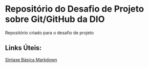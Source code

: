# Repositório do Desafio de Projeto sobre Git/GitHub da DIO

Repositório criado para o desafio de projeto
## Links Úteis:
[Sintaxe Básica Markdown](https://markdown.net.br/sintaxe-basica/)

